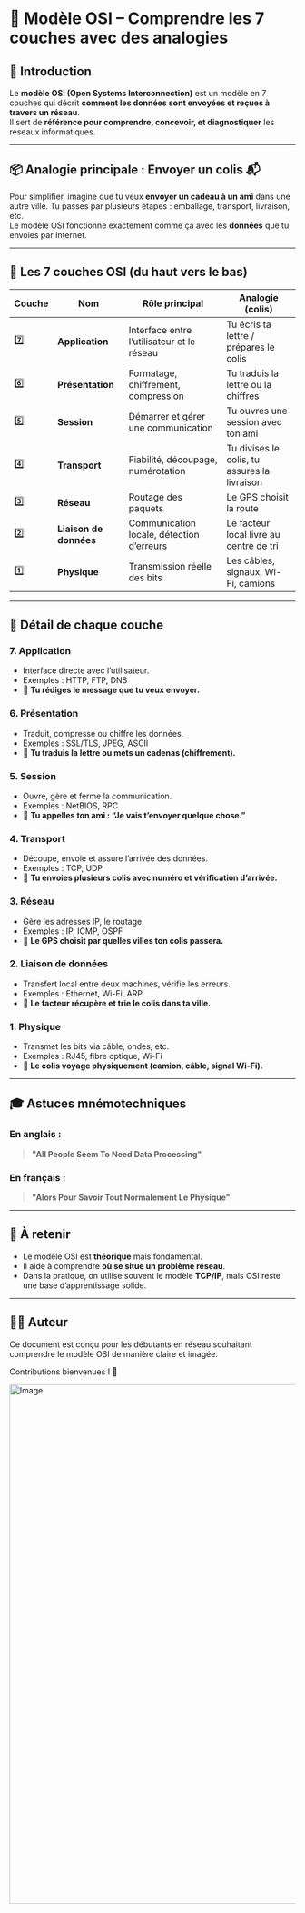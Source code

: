 # 🧱 Modèle OSI – Comprendre les 7 couches avec des analogies

## 📘 Introduction

Le **modèle OSI (Open Systems Interconnection)** est un modèle en 7 couches qui décrit **comment les données sont envoyées et reçues à travers un réseau**.  
Il sert de **référence pour comprendre, concevoir, et diagnostiquer** les réseaux informatiques.

---

## 📦 Analogie principale : Envoyer un colis 📬

Pour simplifier, imagine que tu veux **envoyer un cadeau à un ami** dans une autre ville. Tu passes par plusieurs étapes : emballage, transport, livraison, etc.  
Le modèle OSI fonctionne exactement comme ça avec les **données** que tu envoies par Internet.

---

## 🔢 Les 7 couches OSI (du haut vers le bas)

| Couche | Nom                      | Rôle principal                              | Analogie (colis)                |
|--------|---------------------------|---------------------------------------------|----------------------------------|
| 7️⃣     | **Application**           | Interface entre l’utilisateur et le réseau  | Tu écris ta lettre / prépares le colis |
| 6️⃣     | **Présentation**          | Formatage, chiffrement, compression         | Tu traduis la lettre ou la chiffres     |
| 5️⃣     | **Session**               | Démarrer et gérer une communication         | Tu ouvres une session avec ton ami     |
| 4️⃣     | **Transport**             | Fiabilité, découpage, numérotation          | Tu divises le colis, tu assures la livraison |
| 3️⃣     | **Réseau**                | Routage des paquets                         | Le GPS choisit la route                 |
| 2️⃣     | **Liaison de données**    | Communication locale, détection d’erreurs   | Le facteur local livre au centre de tri |
| 1️⃣     | **Physique**              | Transmission réelle des bits                | Les câbles, signaux, Wi-Fi, camions     |

---

## 🧭 Détail de chaque couche

### 7. **Application**
- Interface directe avec l’utilisateur.
- Exemples : HTTP, FTP, DNS
- 🧠 **Tu rédiges le message que tu veux envoyer.**

### 6. **Présentation**
- Traduit, compresse ou chiffre les données.
- Exemples : SSL/TLS, JPEG, ASCII
- 🧠 **Tu traduis la lettre ou mets un cadenas (chiffrement).**

### 5. **Session**
- Ouvre, gère et ferme la communication.
- Exemples : NetBIOS, RPC
- 🧠 **Tu appelles ton ami : “Je vais t’envoyer quelque chose.”**

### 4. **Transport**
- Découpe, envoie et assure l’arrivée des données.
- Exemples : TCP, UDP
- 🧠 **Tu envoies plusieurs colis avec numéro et vérification d’arrivée.**

### 3. **Réseau**
- Gère les adresses IP, le routage.
- Exemples : IP, ICMP, OSPF
- 🧠 **Le GPS choisit par quelles villes ton colis passera.**

### 2. **Liaison de données**
- Transfert local entre deux machines, vérifie les erreurs.
- Exemples : Ethernet, Wi-Fi, ARP
- 🧠 **Le facteur récupère et trie le colis dans ta ville.**

### 1. **Physique**
- Transmet les bits via câble, ondes, etc.
- Exemples : RJ45, fibre optique, Wi-Fi
- 🧠 **Le colis voyage physiquement (camion, câble, signal Wi-Fi).**

---

## 🎓 Astuces mnémotechniques

### En anglais :
> **"All People Seem To Need Data Processing"**

### En français :
> **"Alors Pour Savoir Tout Normalement Le Physique"**

---

## 📌 À retenir

- Le modèle OSI est **théorique** mais fondamental.
- Il aide à comprendre **où se situe un problème réseau**.
- Dans la pratique, on utilise souvent le modèle **TCP/IP**, mais OSI reste une base d’apprentissage solide.

---

## 👨‍💻 Auteur

Ce document est conçu pour les débutants en réseau souhaitant comprendre le modèle OSI de manière claire et imagée.

Contributions bienvenues ! 🚀

<img width="915" alt="Image" src="https://github.com/user-attachments/assets/8f51bde1-9ed1-43f9-8c2b-75758abedc79" />
